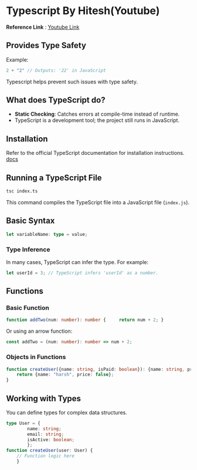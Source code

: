 # Typescript By Hitesh(Youtube)

**Reference Link** : [Youtube Link](https://www.youtube.com/playlist?list=PLRAV69dS1uWRPSfKzwZsIm-Axxq-LxqhW)

## Provides Type Safety

Example:

```javascript
2 + "2" // Outputs: '22' in JavaScript
```

Typescript helps prevent such issues with type safety.

## What does TypeScript do?

- **Static Checking**: Catches errors at compile-time instead of runtime.
- TypeScript is a development tool; the project still runs in JavaScript.

## Installation

Refer to the official TypeScript documentation for installation instructions. [docs](https://www.typescriptlang.org/download/)

## Running a TypeScript File

```bash
tsc index.ts
```

This command compiles the TypeScript file into a JavaScript file (`index.js`).

## Basic Syntax

```typescript
let variableName: type = value;
```

### Type Inference

In many cases, TypeScript can infer the type. For example:

```typescript
let userId = 3; // TypeScript infers 'userId' as a number.
```

## Functions

### Basic Function

```typescript
function addTwo(num: number): number {     return num + 2; }
```

Or using an arrow function:

```typescript
const addTwo = (num: number): number => num + 2;
```

### Objects in Functions

```typescript
function createUser({name: string, isPaid: boolean}): {name: string, price: boolean} {     
    return {name: "harsh", price: false}; 
}
```

## Working with Types

You can define types for complex data structures.

```typescript
type User = {     
        name: string;     
        email: string;     
        isActive: boolean; 
        };  
function createUser(user: User) {     
    // Function logic here 
    }
```
